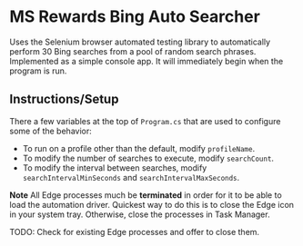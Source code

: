 # MS Rewards Bing Auto Searcher

Uses the Selenium browser automated testing library to automatically perform 30 Bing searches from a pool of random search phrases. Implemented as a simple console app. It will immediately begin when the program is run.

## Instructions/Setup
There a few variables at the top of `Program.cs` that are used to configure some of the behavior:
- To run on a profile other than the default, modify `profileName`.
- To modify the number of searches to execute, modify `searchCount`.
- To modify the interval between searches, modify `searchIntervalMinSeconds` and `searchIntervalMaxSeconds`.

**Note**
All Edge processes much be **terminated** in order for it to be able to load the automation driver. Quickest way to do this is to close the Edge icon in your system tray. Otherwise, close the processes in Task Manager.

TODO: Check for existing Edge processes and offer to close them.